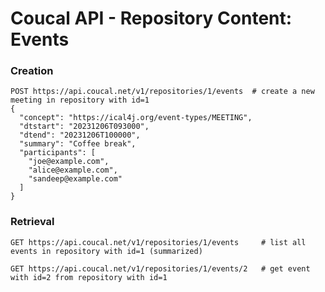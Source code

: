 # Coucal API - Repository Content: Events

### Creation


    POST https://api.coucal.net/v1/repositories/1/events  # create a new meeting in repository with id=1
    {
      "concept": "https://ical4j.org/event-types/MEETING",
      "dtstart": "20231206T093000",
      "dtend": "20231206T100000",
      "summary": "Coffee break",
      "participants": [
        "joe@example.com",
        "alice@example.com",
        "sandeep@example.com"
      ]
    }

### Retrieval

    GET https://api.coucal.net/v1/repositories/1/events     # list all events in repository with id=1 (summarized)

    GET https://api.coucal.net/v1/repositories/1/events/2   # get event with id=2 from repository with id=1
